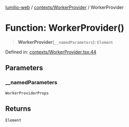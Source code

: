 [lumilio-web](../../../modules.md) / [contexts/WorkerProvider](../index.md) / WorkerProvider

# Function: WorkerProvider()

> **WorkerProvider**(`__namedParameters`): `Element`

Defined in: [contexts/WorkerProvider.tsx:44](https://github.com/EdwinZhanCN/Lumilio-Photos/blob/03970823ed92f529d8017eeae43ca1cadd7110c3/web/src/contexts/WorkerProvider.tsx#L44)

## Parameters

### \_\_namedParameters

`WorkerProviderProps`

## Returns

`Element`
